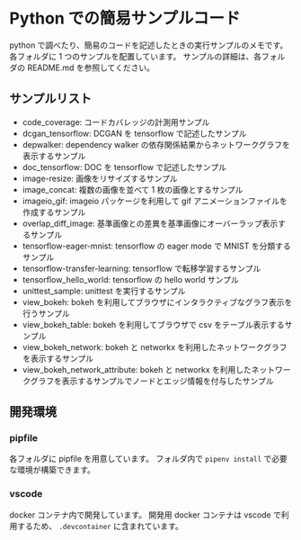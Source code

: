# Python での簡易サンプルコード

python で調べたり、簡易のコードを記述したときの実行サンプルのメモです。
各フォルダに 1 つのサンプルを配置しています。
サンプルの詳細は、各フォルダの README.md を参照してください。

## サンプルリスト

- code_coverage: コードカバレッジの計測用サンプル
- dcgan_tensorflow: DCGAN を tensorflow で記述したサンプル
- depwalker: dependency walker の依存関係結果からネットワークグラフを表示するサンプル
- doc_tensorflow: DOC を tensorflow で記述したサンプル
- image-resize: 画像をリサイズするサンプル
- image_concat: 複数の画像を並べて 1 枚の画像とするサンプル
- imageio_gif: imageio パッケージを利用して gif アニメーションファイルを作成するサンプル
- overlap_diff_image: 基準画像との差異を基準画像にオーバーラップ表示するサンプル
- tensorflow-eager-mnist: tensorflow の eager mode で MNIST を分類するサンプル
- tensorflow-transfer-learning: tensorflow で転移学習するサンプル
- tensorflow_hello_world: tensorflow の hello world サンプル
- unittest_sample: unittest を実行するサンプル
- view_bokeh: bokeh を利用してブラウザにインタラクティブなグラフ表示を行うサンプル
- view_bokeh_table: bokeh を利用してブラウザで csv をテーブル表示するサンプル
- view_bokeh_network: bokeh と networkx を利用したネットワークグラフを表示するサンプル
- view_bokeh_network_attribute: bokeh と networkx を利用したネットワークグラフを表示するサンプルでノードとエッジ情報を付与したサンプル

## 開発環境

### pipfile

各フォルダに pipfile を用意しています。
フォルダ内で `pipenv install` で必要な環境が構築できます。

### vscode

docker コンテナ内で開発しています。
開発用 docker コンテナは vscode で利用するため、 `.devcontainer` に含まれています。

